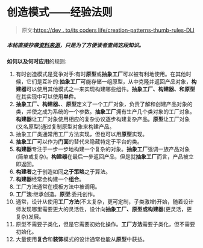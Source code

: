 # 创造模式——经验法则

> 原文:[https://dev . to/its coders life/creation-patterns-thumb-rules-DLI](https://dev.to/itscoderslife/creational-patterns-thumb-rules-dli)

##### [](#this-post-is-directly-copied-from-sourcemaking-just-to-make-it-easy-for-readers-to-access-this-piece-of-knowledge)*本帖直接抄袭[资料来源](https://sourcemaking.com/design_patterns/creational_patterns)，只是为了方便读者查阅这段知识。*

**如何以及何时应用**的规则:

1.  有时创造模式是竞争对手:有时**原型**或**抽象工厂**可以被有利地使用。在其他时候，它们是互补的:**抽象工厂**可能存储一组原型，从中克隆并返回产品对象，**构建器**可以使用其他模式之一来实现构建哪些组件。**抽象工厂、构建器、**和**原型**在其实现中可以使用**单件**。
2.  **抽象工厂、构建器、**、**原型**定义了一个工厂对象，负责了解和创建产品对象的类，并使之成为系统的一个参数。**抽象工厂**拥有生产几个类对象的工厂对象。**构建器**让工厂对象使用相应的复杂协议逐步构建复杂产品。**原型**让工厂对象(又名原型)通过复制原型对象来构建产品。
3.  抽象工厂类通常用工厂方法实现，但也可以用**原型**实现。
4.  **抽象工厂**可以作为**门面**的替代来隐藏特定于平台的类。
5.  **构建器**专注于一步一步地构建一个复杂的对象。**抽象工厂**强调一族产品对象(简单或复杂)。**构建器**在最后一步返回产品，但是就**抽象工厂**而言，产品被立即返回。
6.  **构建者**之于创造如同**之于策略**之于算法。
7.  **构建器**经常会构建一个**组合**。
8.  工厂方法通常在模板方法中被调用。
9.  **工厂法**:继承创造。**原型**:委托创作。
10.  通常，设计从使用**工厂方法**(不太复杂，更可定制，子类激增)开始，随着设计师发现哪里需要更大的灵活性，设计向**抽象工厂、原型或构建器**(更灵活，更复杂)发展。
11.  原型不需要子类化，但是它需要初始化操作。**工厂方法**需要子类化，但不需要初始化。
12.  大量使用**复合**和**装饰**模式的设计通常也能从**原型**中获益。